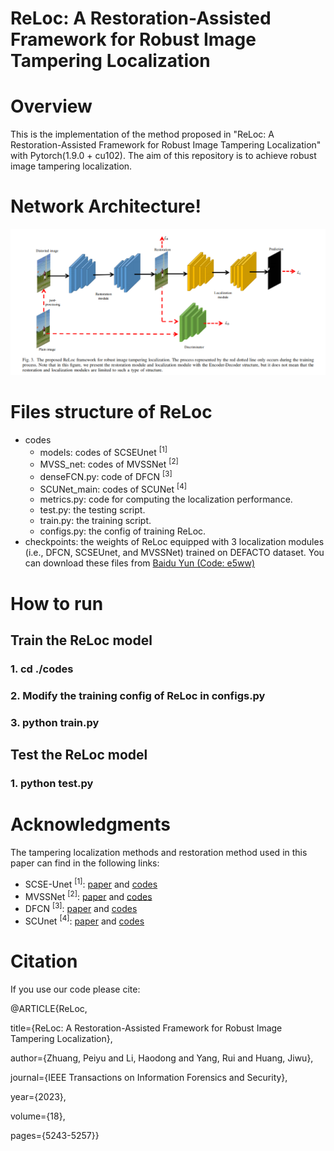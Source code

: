 # ReLoc: A Restoration-Assisted Framework for Robust Image Tampering Localization

# Overview
This is the implementation of the method proposed in "ReLoc: A Restoration-Assisted Framework for Robust Image Tampering Localization" with Pytorch(1.9.0 + cu102). The aim of this repository is to achieve robust image tampering localization.
# Network Architecture!
![image](https://github.com/ZhuangPeiyu/ReLoc/blob/main/models/ReLoc.png)
# Files structure of ReLoc
- codes 
  - models: codes of SCSEUnet <sup>[1]</sup>
  - MVSS_net: codes of MVSSNet <sup>[2]</sup>
  - denseFCN.py: code of DFCN <sup>[3]</sup>
  - SCUNet_main: codes of SCUNet <sup>[4]</sup>
  - metrics.py: code for computing the localization performance.
  - test.py: the testing script.
  - train.py: the training script.
  - configs.py: the config of training ReLoc.
- checkpoints: the weights of ReLoc equipped with 3 localization modules (i.e., DFCN, SCSEUnet, and MVSSNet)
trained on DEFACTO dataset. You can download these files from [Baidu Yun (Code: e5ww)](https://pan.baidu.com/s/1UlQRDXjK6TuhucdOiiyvdQ)


# How to run
## Train the ReLoc model
### 1. cd ./codes
### 2. Modify the training config of ReLoc in configs.py
### 3. python train.py

## Test the ReLoc model
### 1. python test.py

# Acknowledgments
The tampering localization methods and restoration method used in this paper can find in the following links:
- SCSE-Unet <sup>[1]</sup>: [paper](https://ieeexplore.ieee.org/abstract/document/9686650) and [codes](https://github.com/HighwayWu/ImageForensicsOSN)
- MVSSNet <sup>[2]</sup>: [paper](https://ieeexplore.ieee.org/abstract/document/9789576) and [codes](https://github.com/dong03/MVSS-Net)
- DFCN <sup>[3]</sup>: [paper](https://ieeexplore.ieee.org/abstract/document/9393396) and [codes](https://github.com/ZhuangPeiyu/Dense-FCN-for-tampering-localization)
- SCUnet <sup>[4]</sup>: [paper](https://arxiv.org/abs/2203.13278) and [codes](https://github.com/cszn/SCUNet/)

# Citation
If you use our code please cite:

@ARTICLE{ReLoc,

  title={ReLoc: A Restoration-Assisted Framework for Robust Image Tampering Localization}, 

  author={Zhuang, Peiyu and Li, Haodong and Yang, Rui and Huang, Jiwu},

  journal={IEEE Transactions on Information Forensics and Security}, 

  year={2023},

  volume={18},

  pages={5243-5257}}
